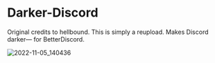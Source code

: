 # Darker-Discord
Original credits to hellbound. This is simply a reupload. Makes Discord darker— for BetterDiscord. 

![2022-11-05_140436](https://user-images.githubusercontent.com/50277910/200134632-114a5cb9-c976-42df-a8d1-e3f6d81b393e.png)
